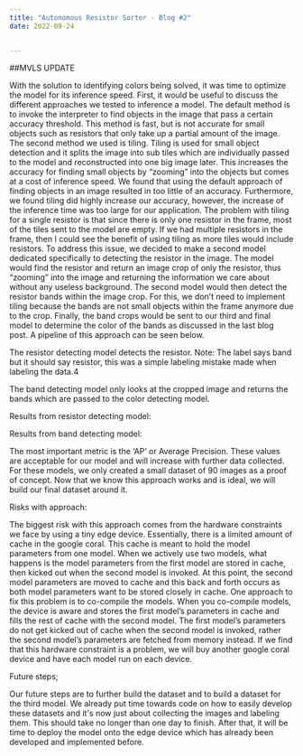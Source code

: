 ```yaml
---
title: "Autonomous Resistor Sorter - Blog #2"
date: 2022-09-24


---
```



##MVLS UPDATE

With the solution to identifying colors being solved, it was time to optimize the model for its inference speed.
First, it would be useful to discuss the different approaches we tested to inference a model. The default method is to invoke the interpreter to find objects in the image that pass a certain accuracy threshold. This method is fast, but is not accurate for small objects such as resistors that only take up a partial amount of the image. The second method we used is tiling. Tiling is used for small object detection and it splits the image into sub tiles which are individually passed to the model and reconstructed into one big image later. This increases the accuracy for finding small objects by “zooming” into the objects but comes at a cost of inference speed. 
We found that using the default approach of finding objects in an image resulted in too little of an accuracy. Furthermore, we found tiling did highly increase our accuracy, however, the increase of the inference time was too large for our application. The problem with tiling for a single resistor is that since there is only one resistor in the frame, most of the tiles sent to the model are empty. If we had multiple resistors in the frame, then I could see the benefit of using tiling as more tiles would include resistors. To address this issue, we decided to make a second model dedicated specifically to detecting the resistor in the image. The model would find the resistor and return an image crop of only the resistor, thus “zooming” into the image and returning the information we care about without any useless background. The second model would then detect the resistor bands within the image crop. For this, we don’t need to implement tiling because the bands are not small objects within the frame anymore due to the crop. Finally, the band crops would be sent to our third and final model to determine the color of the bands as discussed in the last blog post. A pipeline of this approach can be seen below.

The resistor detecting model detects the resistor. Note: The label says band but it should say resistor, this was a simple labeling mistake made when labeling the data.4

The band detecting model only looks at the cropped image and returns the bands which are passed to the color detecting model.


Results from resistor detecting model:

Results from band detecting model:

The most important metric is the ‘AP’ or Average Precision. These values are acceptable for our model and will increase with further data collected. For these models, we only created a small dataset of 90 images as a proof of concept. Now that we know this approach works and is ideal, we will build our final dataset around it. 

Risks with approach:

The biggest risk with this approach comes from the hardware constraints we face by using a tiny edge device. Essentially, there is a limited amount of cache in the google coral. This cache is meant to hold the model parameters from one model. When we actively use two models, what happens is the model parameters from the first model are stored in cache, then kicked out when the second model is invoked. At this point, the second model parameters are moved to cache and this back and forth occurs as both model parameters want to be stored closely in cache. One approach to fix this problem is to co-compile the models. When you co-compile models, the device is aware and stores the first model’s parameters in cache and fills the rest of cache with the second model. The first model’s parameters do not get kicked out of cache when the second model is invoked, rather the second model’s parameters are fetched from memory instead. If we find that this hardware constraint is a problem, we will buy another google coral device and have each model run on each device.

Future steps;

Our future steps are to further build the dataset and to build a dataset for the third model. We already put time towards code on how to easily develop these datasets and it's now just about collecting the images and labeling them. This should take no longer than one day to finish. After that, it will be time to deploy the model onto the edge device which has already been developed and implemented before.
